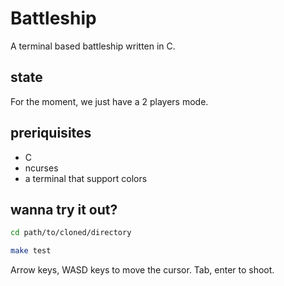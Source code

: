 # Battleship

A terminal based battleship written in C.

## state

For the moment, we just have a 2 players mode.

## preriquisites

- C
- ncurses
- a terminal that support colors

## wanna try it out?

```bash
cd path/to/cloned/directory

make test
```

Arrow keys, WASD keys to move the cursor.
Tab, enter to shoot.

